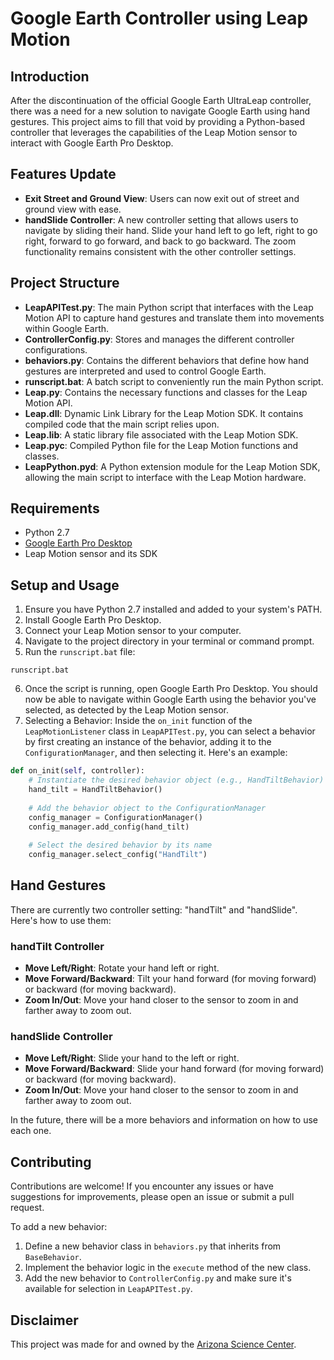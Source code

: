
# Google Earth Controller using Leap Motion

## Introduction

After the discontinuation of the official Google Earth UltraLeap controller, there was a need for a new solution to navigate Google Earth using hand gestures. This project aims to fill that void by providing a Python-based controller that leverages the capabilities of the Leap Motion sensor to interact with Google Earth Pro Desktop.


## Features Update

- **Exit Street and Ground View**: Users can now exit out of street and ground view with ease.
- **handSlide Controller**: A new controller setting that allows users to navigate by sliding their hand. Slide your hand left to go left, right to go right, forward to go forward, and back to go backward. The zoom functionality remains consistent with the other controller settings.

## Project Structure

- **LeapAPITest.py**: The main Python script that interfaces with the Leap Motion API to capture hand gestures and translate them into movements within Google Earth.
- **ControllerConfig.py**: Stores and manages the different controller configurations.
- **behaviors.py**: Contains the different behaviors that define how hand gestures are interpreted and used to control Google Earth.
- **runscript.bat**: A batch script to conveniently run the main Python script.
- **Leap.py**: Contains the necessary functions and classes for the Leap Motion API.
- **Leap.dll**: Dynamic Link Library for the Leap Motion SDK. It contains compiled code that the main script relies upon.
- **Leap.lib**: A static library file associated with the Leap Motion SDK.
- **Leap.pyc**: Compiled Python file for the Leap Motion functions and classes.
- **LeapPython.pyd**: A Python extension module for the Leap Motion SDK, allowing the main script to interface with the Leap Motion hardware.

## Requirements

- Python 2.7
- [Google Earth Pro Desktop](https://www.google.com/earth/download/gep/agree.html)
- Leap Motion sensor and its SDK

## Setup and Usage

1. Ensure you have Python 2.7 installed and added to your system's PATH.
2. Install Google Earth Pro Desktop.
3. Connect your Leap Motion sensor to your computer.
4. Navigate to the project directory in your terminal or command prompt.
5. Run the `runscript.bat` file:
```
runscript.bat
```
6. Once the script is running, open Google Earth Pro Desktop. You should now be able to navigate within Google Earth using the behavior you've selected, as detected by the Leap Motion sensor.
7. Selecting a Behavior: Inside the `on_init` function of the `LeapMotionListener` class in `LeapAPITest.py`, you can select a behavior by first creating an instance of the behavior, adding it to the `ConfigurationManager`, and then selecting it. Here's an example:
```python
def on_init(self, controller):
    # Instantiate the desired behavior object (e.g., HandTiltBehavior)
    hand_tilt = HandTiltBehavior()
    
    # Add the behavior object to the ConfigurationManager
    config_manager = ConfigurationManager()
    config_manager.add_config(hand_tilt)
    
    # Select the desired behavior by its name
    config_manager.select_config("HandTilt")
```
## Hand Gestures

There are currently two controller setting: "handTilt" and "handSlide". Here's how to use them:

### handTilt Controller
- **Move Left/Right**: Rotate your hand left or right.
- **Move Forward/Backward**: Tilt your hand forward (for moving forward) or backward (for moving backward).
- **Zoom In/Out**: Move your hand closer to the sensor to zoom in and farther away to zoom out.

### handSlide Controller

- **Move Left/Right**: Slide your hand to the left or right.
- **Move Forward/Backward**: Slide your hand forward (for moving forward) or backward (for moving backward).
- **Zoom In/Out**: Move your hand closer to the sensor to zoom in and farther away to zoom out.

In the future, there will be a more behaviors and information on how to use each one.


## Contributing

Contributions are welcome! If you encounter any issues or have suggestions for improvements, please open an issue or submit a pull request. 

To add a new behavior:
1. Define a new behavior class in `behaviors.py` that inherits from `BaseBehavior`.
2. Implement the behavior logic in the `execute` method of the new class.
3. Add the new behavior to `ControllerConfig.py` and make sure it's available for selection in `LeapAPITest.py`.

## Disclaimer

This project was made for and owned by the [Arizona Science Center](https://www.azscience.org/). 
